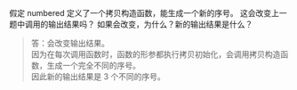 假定 numbered 定义了一个拷贝构造函数，能生成一个新的序号。
这会改变上一题中调用的输出结果吗？
如果会改变，为什么？新的输出结果是什么？

> 答：会改变输出结果。  
> 因为在每次调用函数时，函数的形参都执行拷贝初始化，会调用拷贝构造函数，生成一个完全不同的序号。  
> 因此新的输出结果是 3 个不同的序号。
